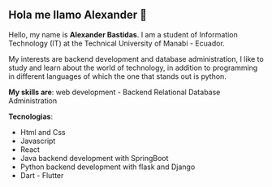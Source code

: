 ## Hola me llamo Alexander 👋

<!--
**Code-Alex16/Code-Alex16** is a ✨ _special_ ✨ repository because its `README.md` (this file) appears on your GitHub profile.

Here are some ideas to get you started:

- 🔭 I’m currently working on ...
- 🌱 I’m currently learning ...
- 👯 I’m looking to collaborate on ...
- 🤔 I’m looking for help with ...
- 💬 Ask me about ...
- 📫 How to reach me: ...
- 😄 Pronouns: ...
- ⚡ Fun fact: ...
-->

Hello, my name is **Alexander Bastidas**. I am a student of Information Technology (IT) at the Technical University of Manabi - Ecuador.

My interests are backend development and database administration, I like to study and learn about the world of technology, in addition to programming in different languages of which the one that stands out is python.

**My skills are**:
web development - Backend
Relational Database Administration

**Tecnologias**:
* Html and Css
* Javascript
* React
* Java backend development with SpringBoot
* Python backend development with flask and Django
* Dart - Flutter
